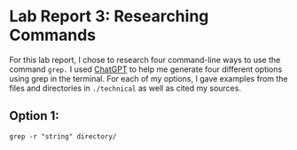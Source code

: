 # Lab Report 3: Researching Commands 
For this lab report, I chose to research four command-line ways to use the command `grep.` I used [ChatGPT](https://openai.com/blog/chatgpt) to help me generate four different options using grep in the terminal. For each of my options, I gave examples from the files and directories in `./technical` as well as cited my sources. 

## Option 1: 
`grep -r "string" directory/`

